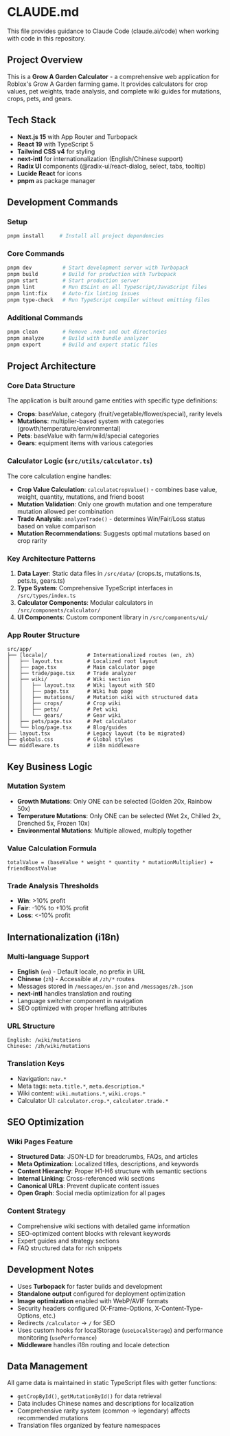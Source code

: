 # CLAUDE.md

This file provides guidance to Claude Code (claude.ai/code) when working with code in this repository.

## Project Overview

This is a **Grow A Garden Calculator** - a comprehensive web application for Roblox's Grow A Garden farming game. It provides calculators for crop values, pet weights, trade analysis, and complete wiki guides for mutations, crops, pets, and gears.

## Tech Stack

- **Next.js 15** with App Router and Turbopack
- **React 19** with TypeScript 5
- **Tailwind CSS v4** for styling
- **next-intl** for internationalization (English/Chinese support)
- **Radix UI** components (@radix-ui/react-dialog, select, tabs, tooltip)
- **Lucide React** for icons
- **pnpm** as package manager

## Development Commands

### Setup
```bash
pnpm install     # Install all project dependencies
```

### Core Commands
```bash
pnpm dev          # Start development server with Turbopack
pnpm build        # Build for production with Turbopack
pnpm start        # Start production server
pnpm lint         # Run ESLint on all TypeScript/JavaScript files
pnpm lint:fix     # Auto-fix linting issues
pnpm type-check   # Run TypeScript compiler without emitting files
```

### Additional Commands
```bash
pnpm clean        # Remove .next and out directories
pnpm analyze      # Build with bundle analyzer
pnpm export       # Build and export static files
```

## Project Architecture

### Core Data Structure
The application is built around game entities with specific type definitions:

- **Crops**: baseValue, category (fruit/vegetable/flower/special), rarity levels
- **Mutations**: multiplier-based system with categories (growth/temperature/environmental)
- **Pets**: baseValue with farm/wild/special categories
- **Gears**: equipment items with various categories

### Calculator Logic (`src/utils/calculator.ts`)
The core calculation engine handles:

- **Crop Value Calculation**: `calculateCropValue()` - combines base value, weight, quantity, mutations, and friend boost
- **Mutation Validation**: Only one growth mutation and one temperature mutation allowed per combination
- **Trade Analysis**: `analyzeTrade()` - determines Win/Fair/Loss status based on value comparison
- **Mutation Recommendations**: Suggests optimal mutations based on crop rarity

### Key Architecture Patterns

1. **Data Layer**: Static data files in `/src/data/` (crops.ts, mutations.ts, pets.ts, gears.ts)
2. **Type System**: Comprehensive TypeScript interfaces in `/src/types/index.ts`
3. **Calculator Components**: Modular calculators in `/src/components/calculator/`
4. **UI Components**: Custom component library in `/src/components/ui/`

### App Router Structure
```
src/app/
├── [locale]/             # Internationalized routes (en, zh)
│   ├── layout.tsx        # Localized root layout
│   ├── page.tsx          # Main calculator page
│   ├── trade/page.tsx    # Trade analyzer
│   ├── wiki/             # Wiki section
│   │   ├── layout.tsx    # Wiki layout with SEO
│   │   ├── page.tsx      # Wiki hub page
│   │   ├── mutations/    # Mutation wiki with structured data
│   │   ├── crops/        # Crop wiki
│   │   ├── pets/         # Pet wiki
│   │   └── gears/        # Gear wiki
│   ├── pets/page.tsx     # Pet calculator
│   └── blog/page.tsx     # Blog/guides
├── layout.tsx            # Legacy layout (to be migrated)
├── globals.css           # Global styles
└── middleware.ts         # i18n middleware
```

## Key Business Logic

### Mutation System
- **Growth Mutations**: Only ONE can be selected (Golden 20x, Rainbow 50x)
- **Temperature Mutations**: Only ONE can be selected (Wet 2x, Chilled 2x, Drenched 5x, Frozen 10x)
- **Environmental Mutations**: Multiple allowed, multiply together

### Value Calculation Formula
```
totalValue = (baseValue * weight * quantity * mutationMultiplier) + friendBoostValue
```

### Trade Analysis Thresholds
- **Win**: >10% profit
- **Fair**: -10% to +10% profit  
- **Loss**: <-10% profit

## Internationalization (i18n)

### Multi-language Support
- **English** (`en`) - Default locale, no prefix in URL
- **Chinese** (`zh`) - Accessible at `/zh/*` routes
- Messages stored in `/messages/en.json` and `/messages/zh.json`
- **next-intl** handles translation and routing
- Language switcher component in navigation
- SEO optimized with proper hreflang attributes

### URL Structure
```
English: /wiki/mutations
Chinese: /zh/wiki/mutations
```

### Translation Keys
- Navigation: `nav.*`
- Meta tags: `meta.title.*`, `meta.description.*`
- Wiki content: `wiki.mutations.*`, `wiki.crops.*`
- Calculator UI: `calculator.crop.*`, `calculator.trade.*`

## SEO Optimization

### Wiki Pages Feature
- **Structured Data**: JSON-LD for breadcrumbs, FAQs, and articles
- **Meta Optimization**: Localized titles, descriptions, and keywords
- **Content Hierarchy**: Proper H1-H6 structure with semantic sections
- **Internal Linking**: Cross-referenced wiki sections
- **Canonical URLs**: Prevent duplicate content issues
- **Open Graph**: Social media optimization for all pages

### Content Strategy
- Comprehensive wiki sections with detailed game information
- SEO-optimized content blocks with relevant keywords
- Expert guides and strategy sections
- FAQ structured data for rich snippets

## Development Notes

- Uses **Turbopack** for faster builds and development
- **Standalone output** configured for deployment optimization
- **Image optimization** enabled with WebP/AVIF formats
- Security headers configured (X-Frame-Options, X-Content-Type-Options, etc.)
- Redirects `/calculator` → `/` for SEO
- Uses custom hooks for localStorage (`useLocalStorage`) and performance monitoring (`usePerformance`)
- **Middleware** handles i18n routing and locale detection

## Data Management

All game data is maintained in static TypeScript files with getter functions:
- `getCropById()`, `getMutationById()` for data retrieval
- Data includes Chinese names and descriptions for localization
- Comprehensive rarity system (common → legendary) affects recommended mutations
- Translation files organized by feature namespaces